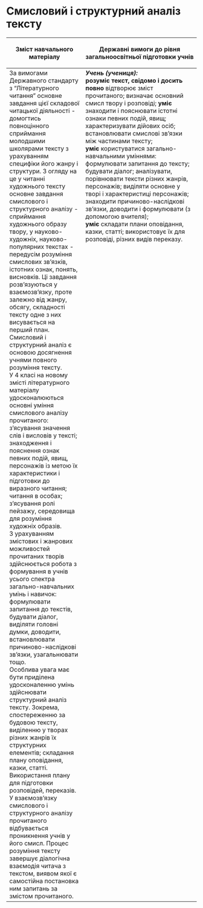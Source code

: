 # Смисловий і структурний аналіз тексту 

<table>
<thead>
  <tr>
    <th width="40%" align="center"><p>Зміст навчального матеріалу</p></td>
    <th width="60%" align="center"><p>Державні вимоги до рівня загальноосвітньої підготовки учнів</p></td>
  </tr>
</thead>
<tbody>
  <tr>
    <td width="40%" style="vertical-align:top !important;">
За вимогами Державного стандарту з “Літературного читання” основне завдання цієї складової читацької діяльності - домогтись повноцінного сприймання молодшими школярами тексту з урахуванням специфіки його жанру і структури. З огляду на це у читанні художнього тексту основне завдання смислового і структурного аналізу - сприймання художнього образу твору, у науково-художніх, науково-популярних текстах - передусім розуміння смислових зв’язків, істотних ознак, понять, висновків. Ці завдання розв’язуються у взаємозв’язку, проте залежно від жанру, обсягу, складності тексту одне з них висувається на перший план.<br>
Смисловий і структурний аналіз є основою досягнення учнями повного розуміння тексту.<br>
У 4 класі на новому змісті літературного матеріалу удосконалюються основні уміння смислового аналізу прочитаного: з’ясування значення слів і висловів у тексті; <br>
знаходження і пояснення ознак певних подій, явищ, персонажів із метою їх характеристики і підготовки до виразного читання; читання в особах; з’ясування ролі пейзажу, середовища для розуміння художніх образів.<br>
З урахуванням змістових і жанрових можливостей прочитаних творів здійснюється робота з формування в учнів усього спектра загально-навчальних умінь і навичок: формулювати запитання до текстів, будувати діалог, виділяти головні думки, доводити, встановлювати причиново-наслідкові зв’язки, узагальнювати тощо.<br>
Особлива увага має бути приділена удосконаленню умінь здійснювати структурний аналіз тексту. Зокрема, спостереженню за будовою тексту, виділенню у творах різних жанрів їх структурних елементів; складання плану оповідання, казки, статті. Використання плану для підготовки розповідей, переказів.<br>
У взаємозв’язку смислового і структурного аналізу прочитаного відбувається проникнення учнів у його смисл. Процес розуміння тексту завершує діалогічна взаємодія читача з текстом, виявом якої є самостійна постановка ним запитань за змістом прочитаного.<br></td>
    <td width="60%" style="vertical-align:top !important;">
<i><b>Учень (учениця):</b></i><br>
<b>розуміє текст, свідомо і досить повно</b> відтворює зміст прочитаного; визначає основний смисл твору і розповіді;
<b>уміє</b> знаходити і пояснювати істотні ознаки певних подій, явищ; характеризувати дійових осіб; встановлювати смислові зв’язки між частинами тексту;<br>
<b>уміє</b> користуватися загально-навчальними уміннями: формулювати запитання до тексту; будувати діалог; аналізувати, порівнювати тексти різних жанрів, персонажів; виділяти основне у творі і характеристиці персонажів; знаходити причиново-наслідкові зв’язки, доводити і формулювати (з допомогою вчителя);<br>
<b>уміє</b> складати плани оповідання, казки, статті; використовує їх для розповіді, різних видів переказу.<br></td>
  </tr>
</tbody>
</table>